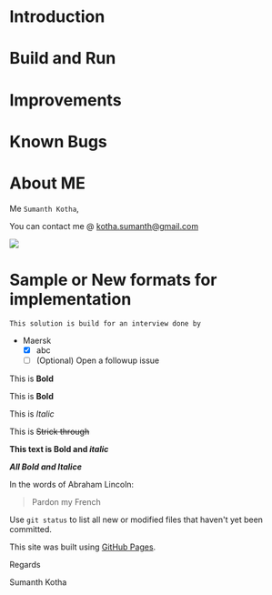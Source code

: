 # Introduction

# Build and Run	

# Improvements

# Known Bugs

# About ME

Me `Sumanth Kotha`, 

You can contact me @ [kotha.sumanth@gmail.com](mailto:kotha.sumanth@gmail.com)

<a href="mailto:sumanth.kotha@gmail.com?"><img src="https://img.shields.io/badge/gmail-%23DD0031.svg?&style=for-the-badge&logo=gmail&logoColor=white"/></a>

# Sample or New formats for implementation

	This solution is build for an interview done by 
- Maersk
	- [X] abc
	- [ ] \(Optional) Open a followup issue

This is **Bold**

This is __Bold__

This is _Italic_

This is ~~Strick through~~

**This text is Bold and _italic_**

***All Bold and Italice***

In the words of Abraham Lincoln:

> Pardon my French

Use `git status` to list all new or modified files that haven't yet been committed.

This site was built using [GitHub Pages](https://docs.github.com/en/github/writing-on-github/basic-writing-and-formatting-syntax).

<p class="text-right">Regards</p>
<p class="text-right">Sumanth Kotha</p>